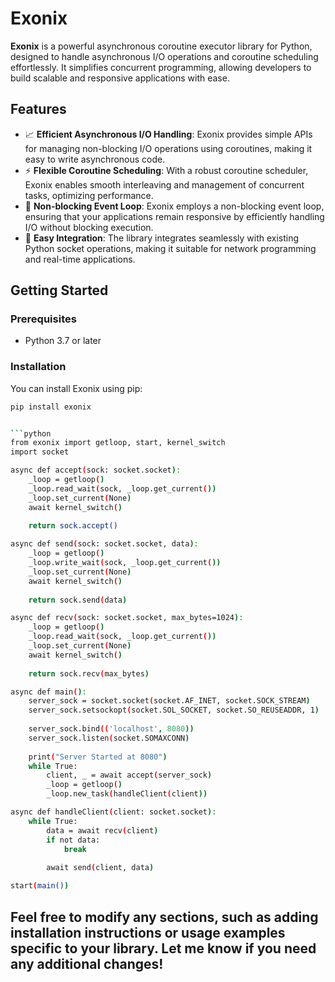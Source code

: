 # Exonix

**Exonix** is a powerful asynchronous coroutine executor library for Python, designed to handle asynchronous I/O operations and coroutine scheduling effortlessly. It simplifies concurrent programming, allowing developers to build scalable and responsive applications with ease.

## Features

- 📈 **Efficient Asynchronous I/O Handling**: Exonix provides simple APIs for managing non-blocking I/O operations using coroutines, making it easy to write asynchronous code.
- ⚡ **Flexible Coroutine Scheduling**: With a robust coroutine scheduler, Exonix enables smooth interleaving and management of concurrent tasks, optimizing performance.
- 🔄 **Non-blocking Event Loop**: Exonix employs a non-blocking event loop, ensuring that your applications remain responsive by efficiently handling I/O without blocking execution.
- 🔧 **Easy Integration**: The library integrates seamlessly with existing Python socket operations, making it suitable for network programming and real-time applications.

## Getting Started

### Prerequisites

- Python 3.7 or later

### Installation

You can install Exonix using pip:

```bash
pip install exonix


```python 
from exonix import getloop, start, kernel_switch
import socket

async def accept(sock: socket.socket):
    _loop = getloop()
    _loop.read_wait(sock, _loop.get_current())
    _loop.set_current(None)
    await kernel_switch()
    
    return sock.accept()

async def send(sock: socket.socket, data):
    _loop = getloop()
    _loop.write_wait(sock, _loop.get_current())
    _loop.set_current(None)
    await kernel_switch()
    
    return sock.send(data)

async def recv(sock: socket.socket, max_bytes=1024):
    _loop = getloop()
    _loop.read_wait(sock, _loop.get_current())
    _loop.set_current(None)
    await kernel_switch()
    
    return sock.recv(max_bytes)

async def main():
    server_sock = socket.socket(socket.AF_INET, socket.SOCK_STREAM)
    server_sock.setsockopt(socket.SOL_SOCKET, socket.SO_REUSEADDR, 1)
    
    server_sock.bind(('localhost', 8080))
    server_sock.listen(socket.SOMAXCONN)
    
    print("Server Started at 8080")
    while True:
        client, _ = await accept(server_sock)
        _loop = getloop()
        _loop.new_task(handleClient(client))

async def handleClient(client: socket.socket):
    while True:
        data = await recv(client)
        if not data:
            break
        
        await send(client, data)

start(main())
```




## Feel free to modify any sections, such as adding installation instructions or usage examples specific to your library. Let me know if you need any additional changes!